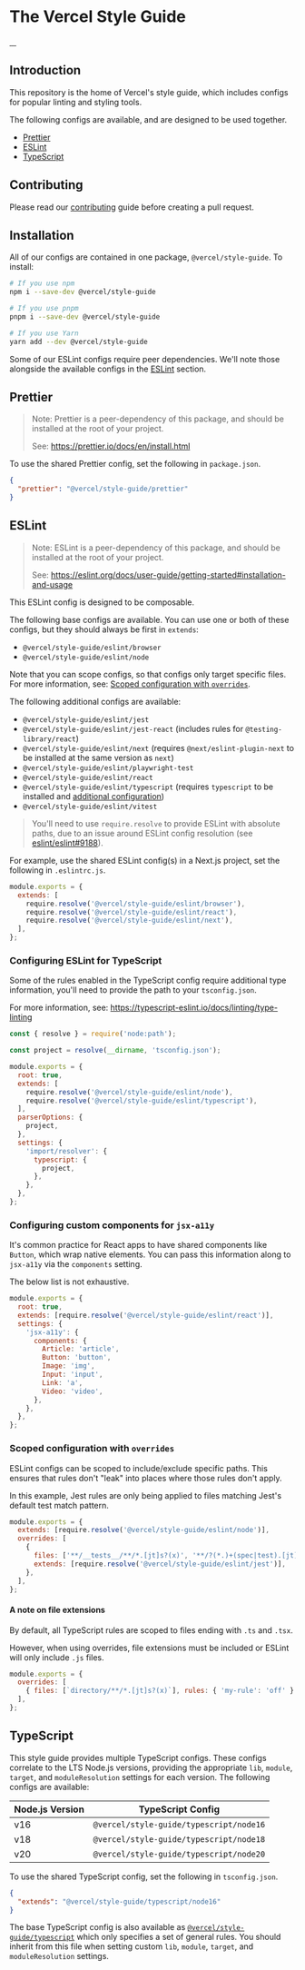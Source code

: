# The Vercel Style Guide

<a aria-label="Vercel logo" href="https://vercel.com">
  <img alt="" src="https://img.shields.io/badge/Made%20by%20Vercel-000000.svg?style=flat-square&logo=Vercel&labelColor=000">
</a>
<a aria-label="NPM version" href="https://www.npmjs.com/package/@vercel/style-guide">
  <img alt="" src="https://img.shields.io/npm/v/@vercel/style-guide.svg?style=flat-square&labelColor=000000">
</a>
<a aria-label="License" href="https://github.com/vercel/style-guide/blob/canary/LICENSE.md">
  <img alt="" src="https://img.shields.io/npm/l/@vercel/style-guide.svg?style=flat-square&labelColor=000000">
</a>
<a aria-label="CI status" href="https://github.com/vercel/style-guide/actions/workflows/quality.yml?query=event%3Apush+branch%3Amain">
  <img alt="" src="https://img.shields.io/github/actions/workflow/status/vercel/style-guide/quality.yml?event=push&branch=main&style=flat-square&labelColor=000000">
</a>

## Introduction

This repository is the home of Vercel's style guide, which includes configs for
popular linting and styling tools.

The following configs are available, and are designed to be used together.

- [Prettier](#prettier)
- [ESLint](#eslint)
- [TypeScript](#typescript)

## Contributing

Please read our
[contributing](https://github.com/vercel/style-guide/blob/main/CONTRIBUTING.md)
guide before creating a pull request.

## Installation

All of our configs are contained in one package, `@vercel/style-guide`. To
install:

```sh
# If you use npm
npm i --save-dev @vercel/style-guide

# If you use pnpm
pnpm i --save-dev @vercel/style-guide

# If you use Yarn
yarn add --dev @vercel/style-guide
```

Some of our ESLint configs require peer dependencies. We'll note those alongside
the available configs in the [ESLint](#eslint) section.

## Prettier

> Note: Prettier is a peer-dependency of this package, and should be installed
> at the root of your project.
>
> See: https://prettier.io/docs/en/install.html

To use the shared Prettier config, set the following in `package.json`.

```json
{
  "prettier": "@vercel/style-guide/prettier"
}
```

## ESLint

> Note: ESLint is a peer-dependency of this package, and should be installed at
> the root of your project.
>
> See: https://eslint.org/docs/user-guide/getting-started#installation-and-usage

This ESLint config is designed to be composable.

The following base configs are available. You can use one or both of these
configs, but they should always be first in `extends`:

- `@vercel/style-guide/eslint/browser`
- `@vercel/style-guide/eslint/node`

Note that you can scope configs, so that configs only target specific files. For
more information, see:
[Scoped configuration with `overrides`](#scoped-configuration-with-overrides).

The following additional configs are available:

- `@vercel/style-guide/eslint/jest`
- `@vercel/style-guide/eslint/jest-react` (includes rules for
  `@testing-library/react`)
- `@vercel/style-guide/eslint/next` (requires `@next/eslint-plugin-next` to be
  installed at the same version as `next`)
- `@vercel/style-guide/eslint/playwright-test`
- `@vercel/style-guide/eslint/react`
- `@vercel/style-guide/eslint/typescript` (requires `typescript` to be installed
  and [additional configuration](#configuring-eslint-for-typescript))
- `@vercel/style-guide/eslint/vitest`

> You'll need to use `require.resolve` to provide ESLint with absolute paths,
> due to an issue around ESLint config resolution (see
> [eslint/eslint#9188](https://github.com/eslint/eslint/issues/9188)).

For example, use the shared ESLint config(s) in a Next.js project, set the
following in `.eslintrc.js`.

```js
module.exports = {
  extends: [
    require.resolve('@vercel/style-guide/eslint/browser'),
    require.resolve('@vercel/style-guide/eslint/react'),
    require.resolve('@vercel/style-guide/eslint/next'),
  ],
};
```

### Configuring ESLint for TypeScript

Some of the rules enabled in the TypeScript config require additional type
information, you'll need to provide the path to your `tsconfig.json`.

For more information, see:
https://typescript-eslint.io/docs/linting/type-linting

```js
const { resolve } = require('node:path');

const project = resolve(__dirname, 'tsconfig.json');

module.exports = {
  root: true,
  extends: [
    require.resolve('@vercel/style-guide/eslint/node'),
    require.resolve('@vercel/style-guide/eslint/typescript'),
  ],
  parserOptions: {
    project,
  },
  settings: {
    'import/resolver': {
      typescript: {
        project,
      },
    },
  },
};
```

### Configuring custom components for `jsx-a11y`

It's common practice for React apps to have shared components like `Button`,
which wrap native elements. You can pass this information along to `jsx-a11y`
via the `components` setting.

The below list is not exhaustive.

```js
module.exports = {
  root: true,
  extends: [require.resolve('@vercel/style-guide/eslint/react')],
  settings: {
    'jsx-a11y': {
      components: {
        Article: 'article',
        Button: 'button',
        Image: 'img',
        Input: 'input',
        Link: 'a',
        Video: 'video',
      },
    },
  },
};
```

### Scoped configuration with `overrides`

ESLint configs can be scoped to include/exclude specific paths. This ensures
that rules don't "leak" into places where those rules don't apply.

In this example, Jest rules are only being applied to files matching Jest's
default test match pattern.

```js
module.exports = {
  extends: [require.resolve('@vercel/style-guide/eslint/node')],
  overrides: [
    {
      files: ['**/__tests__/**/*.[jt]s?(x)', '**/?(*.)+(spec|test).[jt]s?(x)'],
      extends: [require.resolve('@vercel/style-guide/eslint/jest')],
    },
  ],
};
```

#### A note on file extensions

By default, all TypeScript rules are scoped to files ending with `.ts` and
`.tsx`.

However, when using overrides, file extensions must be included or ESLint will
only include `.js` files.

```js
module.exports = {
  overrides: [
    { files: [`directory/**/*.[jt]s?(x)`], rules: { 'my-rule': 'off' } },
  ],
};
```

## TypeScript

This style guide provides multiple TypeScript configs. These configs correlate
to the LTS Node.js versions, providing the appropriate `lib`, `module`,
`target`, and `moduleResolution` settings for each version. The following
configs are available:

| Node.js Version | TypeScript Config                       |
| --------------- | --------------------------------------- |
| v16             | `@vercel/style-guide/typescript/node16` |
| v18             | `@vercel/style-guide/typescript/node18` |
| v20             | `@vercel/style-guide/typescript/node20` |

To use the shared TypeScript config, set the following in `tsconfig.json`.

```json
{
  "extends": "@vercel/style-guide/typescript/node16"
}
```

The base TypeScript config is also available as
[`@vercel/style-guide/typescript`](./typescript/tsconfig.base.json) which only
specifies a set of general rules. You should inherit from this file when setting
custom `lib`, `module`, `target`, and `moduleResolution` settings.
